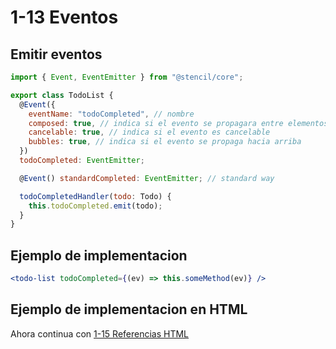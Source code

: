 # 1-13 Eventos

## Emitir eventos

```jsx
import { Event, EventEmitter } from "@stencil/core";

export class TodoList {
  @Event({
    eventName: "todoCompleted", // nombre
    composed: true, // indica si el evento se propagara entre elementos
    cancelable: true, // indica si el evento es cancelable
    bubbles: true, // indica si el evento se propaga hacia arriba
  })
  todoCompleted: EventEmitter;

  @Event() standardCompleted: EventEmitter; // standard way

  todoCompletedHandler(todo: Todo) {
    this.todoCompleted.emit(todo);
  }
}
```

## Ejemplo de implementacion

```jsx
<todo-list todoCompleted={(ev) => this.someMethod(ev)} />
```

## Ejemplo de implementacion en HTML

<script>
  document.querySelector('my-component').addEventListener('todoCompleted', function(ev) {
  // code goes here
})
</script>

Ahora continua con [1-15 Referencias HTML](1-15-referencias-html.md)
